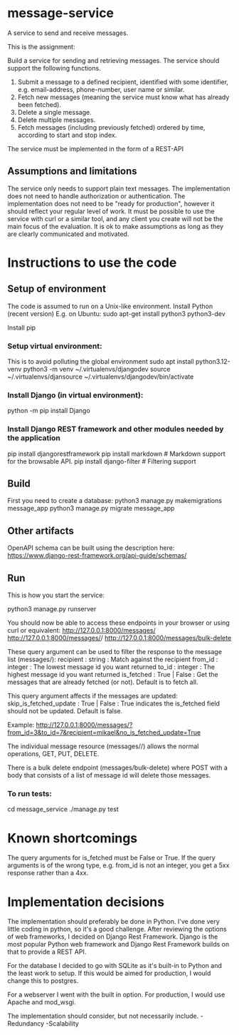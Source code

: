 # message-service
A service to send and receive messages.

This is the assignment:

Build a service for sending and retrieving messages. The service should support
the following functions.
1. Submit a message to a defined recipient, identified with some identifier,
e.g. email-address, phone-number, user name or similar.
2. Fetch new messages (meaning the service must know what has already
been fetched).
3. Delete a single message.
4. Delete multiple messages.
5. Fetch messages (including previously fetched) ordered by time, according
to start and stop index.

The service must be implemented in the form of a REST-API

## Assumptions and limitations
The service only needs to support plain text messages.
The implementation does not need to handle authorization or authentication.
The implementation does not need to be "ready for production", however it
should reflect your regular level of work.
It must be possible to use the service with curl or a similar tool, and any client
you create will not be the main focus of the evaluation.
It is ok to make assumptions as long as they are clearly communicated and
motivated.

# Instructions to use the code
## Setup of environment
The code is assumed to run on a Unix-like environment.
Install Python (recent version)
E.g. on Ubuntu:
sudo apt-get install python3 python3-dev

Install pip
### Setup virtual environment:
This is to avoid polluting the global environment
sudo apt install python3.12-venv
python3 -m venv ~/.virtualenvs/djangodev
source ~/.virtualenvs/djansource ~/.virtualenvs/djangodev/bin/activate

### Install Django (in virtual environment):
python -m pip install Django

### Install Django REST framework and other modules needed by the application
pip install djangorestframework
pip install markdown       # Markdown support for the browsable API.
pip install django-filter  # Filtering support

## Build
First you need to create a database:
python3 manage.py makemigrations message_app
python3 manage.py migrate message_app


## Other artifacts
OpenAPI schema can be built using the description here:
https://www.django-rest-framework.org/api-guide/schemas/

## Run
This is how you start the service:

python3 manage.py runserver

You should now be able to access these endpoints in your browser or using curl or equivalent:
http://127.0.0.1:8000/messages/
http://127.0.0.1:8000/messages/<id>/
http://127.0.0.1:8000/messages/bulk-delete

These query argument can be used to filter the response to the message list (messages/):
recipient : string : Match against the recipient
from_id : integer : The lowest message id you want returned
to_id : integer : The highest message id you want returned
is_fetched : True | False : Get the messages that are already fetched (or not). Default is to fetch all.

This query argument affects if the messages are updated:
skip_is_fetched_update : True | False : True indicates the is_fetched field should not be updated. Default is false.

Example: http://127.0.0.1:8000/messages/?from_id=3&to_id=7&recipient=mikael&no_is_fetched_update=True

The individual message resource (messages/<id>/) allows the normal operations, GET, PUT, DELETE.

There is a bulk delete endpoint (messages/bulk-delete) where POST with a body that consists of a list of message id will delete those messages.

### To run tests:
cd message_service
./manage.py test

# Known shortcomings
The query arguments for is_fetched must be False or True.
If the query arguments is of the wrong type, e.g. from_id is not an integer, you get a 5xx response rather than a 4xx.

# Implementation decisions
The implementation should preferably be done in Python. I've done very little coding in python, so it's a good challenge.
After reviewing the options of web frameworks, I decided on Django Rest Framework. Django is the most popular Python web framework and Django Rest Framework builds on that to provide a REST API.

For the database I decided to go with SQLite as it's built-in to Python and the least work to setup. If this would be aimed for production, I would change this to postgres.

For a webserver I went with the built in option. For production, I would use Apache and mod_wsgi.



The implementation should consider, but not necessarily include.
-Redundancy
-Scalability
